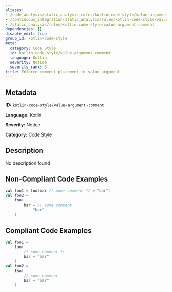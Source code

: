```yaml
---
aliases:
- /code_analysis/static_analysis_rules/kotlin-code-style/value-argument-comment
- /continuous_integration/static_analysis/rules/kotlin-code-style/value-argument-comment
- /static_analysis/rules/kotlin-code-style/value-argument-comment
dependencies: []
disable_edit: true
group_id: kotlin-code-style
meta:
  category: Code Style
  id: kotlin-code-style/value-argument-comment
  language: Kotlin
  severity: Notice
  severity_rank: 3
title: Enforce comment placement in value argument
---
```

<!--  SOURCED FROM https://github.com/DataDog/datadog-static-analyzer-rule-docs -->


## Metadata
**ID:** `kotlin-code-style/value-argument-comment`

**Language:** Kotlin

**Severity:** Notice

**Category:** Code Style

## Description
No description found

## Non-Compliant Code Examples
```kotlin
val foo1 = foo(bar /* some comment */ = "bar")
val foo2 = 
    foo(
        bar = // some comment
            "bar"
    )
```

## Compliant Code Examples
```kotlin
val foo1 =
    foo(
        /* some comment */
        bar = "bar"
    )
val foo2 =
    foo(
        // some comment
        bar = "bar"
    )
```
